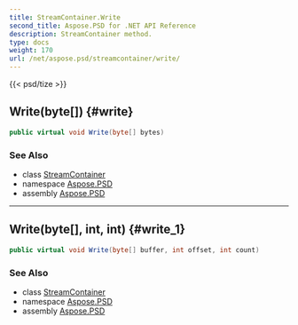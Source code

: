 ```yaml
---
title: StreamContainer.Write
second_title: Aspose.PSD for .NET API Reference
description: StreamContainer method. 
type: docs
weight: 170
url: /net/aspose.psd/streamcontainer/write/
---
```

{{< psd/tize >}}
## Write(byte[]) {#write}

```csharp
public virtual void Write(byte[] bytes)
```

### See Also

* class [StreamContainer](../)
* namespace [Aspose.PSD](../../streamcontainer/)
* assembly [Aspose.PSD](../../../)

---

## Write(byte[], int, int) {#write_1}

```csharp
public virtual void Write(byte[] buffer, int offset, int count)
```

### See Also

* class [StreamContainer](../)
* namespace [Aspose.PSD](../../streamcontainer/)
* assembly [Aspose.PSD](../../../)


